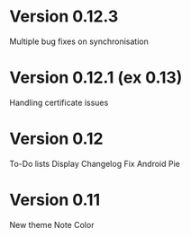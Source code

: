 # Version 0.12.3

Multiple bug fixes on synchronisation

# Version 0.12.1 (ex 0.13)

Handling certificate issues

# Version 0.12

To-Do lists
Display Changelog
Fix Android Pie


# Version 0.11

New theme
Note Color